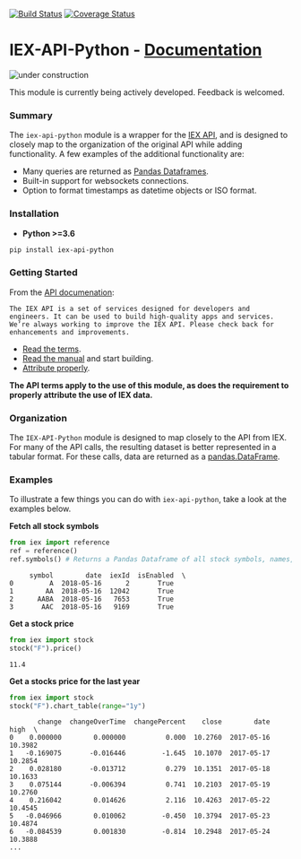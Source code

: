 [![Build Status](https://travis-ci.org/danielecook/iex-api-python.svg?branch=master)](https://travis-ci.org/danielecook/iex-api-python) [![Coverage Status](https://coveralls.io/repos/github/danielecook/iex-api-python/badge.svg)](https://coveralls.io/github/danielecook/iex-api-python)

# IEX-API-Python - [Documentation](http://www.danielecook.com/iex-api-python/stocks/)

![under construction](https://countspooky.neocities.org/construction.gif)

This module is currently being actively developed. Feedback is welcomed.

### Summary

The `iex-api-python` module is a wrapper for the [IEX API](https://iextrading.com/developer/docs/#getting-started), and is designed to closely map to the organization of the original API while adding functionality. A few examples of the additional functionality are:

* Many queries are returned as [Pandas Dataframes](https://pandas.pydata.org/).
* Built-in support for websockets connections.
* Option to format timestamps as datetime objects or ISO format.

### Installation

* __Python >=3.6__

``` bash
pip install iex-api-python
```

### Getting Started

From the [API documenation](https://iextrading.com/developer/docs/#getting-started):

    The IEX API is a set of services designed for developers and engineers. It can be used to build high-quality apps and services. We’re always working to improve the IEX API. Please check back for enhancements and improvements.

* [Read the terms](https://iextrading.com/api-terms/).
* [Read the manual](https://iextrading.com/developer/docs/#market-data) and start building.
* [Attribute properly](https://iextrading.com/developer/docs/#attribution).

**The API terms apply to the use of this module, as does the requirement to properly attribute the use of IEX data.**

### Organization

The `IEX-API-Python` module is designed to map closely to the API from IEX. For many of the API calls, the resulting dataset is better represented in a tabular format. For these calls, data are returned as a [pandas.DataFrame](https://pandas.pydata.org/pandas-docs/stable/generated/pandas.DataFrame.html).

### Examples

To illustrate a few things you can do with `iex-api-python`, take a look at the examples below.

__Fetch all stock symbols__

``` python
from iex import reference
ref = reference()
ref.symbols() # Returns a Pandas Dataframe of all stock symbols, names, and more.
```
```
     symbol        date  iexId  isEnabled  \
0         A  2018-05-16      2       True
1        AA  2018-05-16  12042       True
2      AABA  2018-05-16   7653       True
3       AAC  2018-05-16   9169       True
```

__Get a stock price__

``` python
from iex import stock
stock("F").price()
```
```
11.4
```

__Get a stocks price for the last year__
``` python
from iex import stock
stock("F").chart_table(range="1y")
```
```
       change  changeOverTime  changePercent    close        date     high  \
0    0.000000        0.000000          0.000  10.2760  2017-05-16  10.3982
1   -0.169075       -0.016446         -1.645  10.1070  2017-05-17  10.2854
2    0.028180       -0.013712          0.279  10.1351  2017-05-18  10.1633
3    0.075144       -0.006394          0.741  10.2103  2017-05-19  10.2760
4    0.216042        0.014626          2.116  10.4263  2017-05-22  10.4545
5   -0.046966        0.010062         -0.450  10.3794  2017-05-23  10.4874
6   -0.084539        0.001830         -0.814  10.2948  2017-05-24  10.3888
...
```
